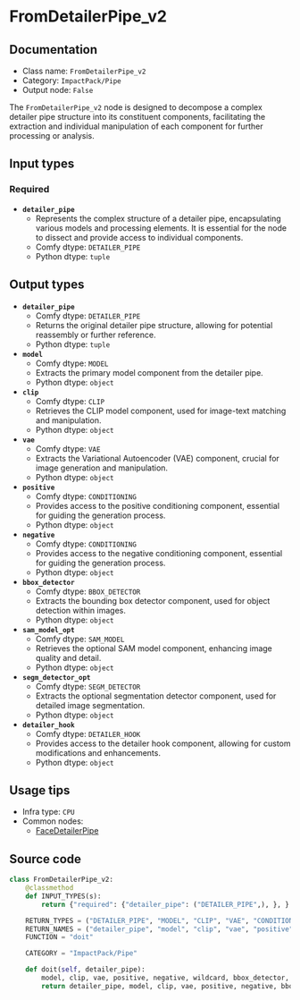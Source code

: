 # FromDetailerPipe_v2
## Documentation
- Class name: `FromDetailerPipe_v2`
- Category: `ImpactPack/Pipe`
- Output node: `False`

The `FromDetailerPipe_v2` node is designed to decompose a complex detailer pipe structure into its constituent components, facilitating the extraction and individual manipulation of each component for further processing or analysis.
## Input types
### Required
- **`detailer_pipe`**
    - Represents the complex structure of a detailer pipe, encapsulating various models and processing elements. It is essential for the node to dissect and provide access to individual components.
    - Comfy dtype: `DETAILER_PIPE`
    - Python dtype: `tuple`
## Output types
- **`detailer_pipe`**
    - Comfy dtype: `DETAILER_PIPE`
    - Returns the original detailer pipe structure, allowing for potential reassembly or further reference.
    - Python dtype: `tuple`
- **`model`**
    - Comfy dtype: `MODEL`
    - Extracts the primary model component from the detailer pipe.
    - Python dtype: `object`
- **`clip`**
    - Comfy dtype: `CLIP`
    - Retrieves the CLIP model component, used for image-text matching and manipulation.
    - Python dtype: `object`
- **`vae`**
    - Comfy dtype: `VAE`
    - Extracts the Variational Autoencoder (VAE) component, crucial for image generation and manipulation.
    - Python dtype: `object`
- **`positive`**
    - Comfy dtype: `CONDITIONING`
    - Provides access to the positive conditioning component, essential for guiding the generation process.
    - Python dtype: `object`
- **`negative`**
    - Comfy dtype: `CONDITIONING`
    - Provides access to the negative conditioning component, essential for guiding the generation process.
    - Python dtype: `object`
- **`bbox_detector`**
    - Comfy dtype: `BBOX_DETECTOR`
    - Extracts the bounding box detector component, used for object detection within images.
    - Python dtype: `object`
- **`sam_model_opt`**
    - Comfy dtype: `SAM_MODEL`
    - Retrieves the optional SAM model component, enhancing image quality and detail.
    - Python dtype: `object`
- **`segm_detector_opt`**
    - Comfy dtype: `SEGM_DETECTOR`
    - Extracts the optional segmentation detector component, used for detailed image segmentation.
    - Python dtype: `object`
- **`detailer_hook`**
    - Comfy dtype: `DETAILER_HOOK`
    - Provides access to the detailer hook component, allowing for custom modifications and enhancements.
    - Python dtype: `object`
## Usage tips
- Infra type: `CPU`
- Common nodes:
    - [FaceDetailerPipe](../../ComfyUI-Impact-Pack/Nodes/FaceDetailerPipe.md)



## Source code
```python
class FromDetailerPipe_v2:
    @classmethod
    def INPUT_TYPES(s):
        return {"required": {"detailer_pipe": ("DETAILER_PIPE",), }, }

    RETURN_TYPES = ("DETAILER_PIPE", "MODEL", "CLIP", "VAE", "CONDITIONING", "CONDITIONING", "BBOX_DETECTOR", "SAM_MODEL", "SEGM_DETECTOR", "DETAILER_HOOK")
    RETURN_NAMES = ("detailer_pipe", "model", "clip", "vae", "positive", "negative", "bbox_detector", "sam_model_opt", "segm_detector_opt", "detailer_hook")
    FUNCTION = "doit"

    CATEGORY = "ImpactPack/Pipe"

    def doit(self, detailer_pipe):
        model, clip, vae, positive, negative, wildcard, bbox_detector, segm_detector_opt, sam_model_opt, detailer_hook, _, _, _, _ = detailer_pipe
        return detailer_pipe, model, clip, vae, positive, negative, bbox_detector, sam_model_opt, segm_detector_opt, detailer_hook

```
